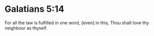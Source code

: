 # Galatians 5:14

For all the law is fulfilled in one word, [even] in this; Thou shalt love thy neighbour as thyself.